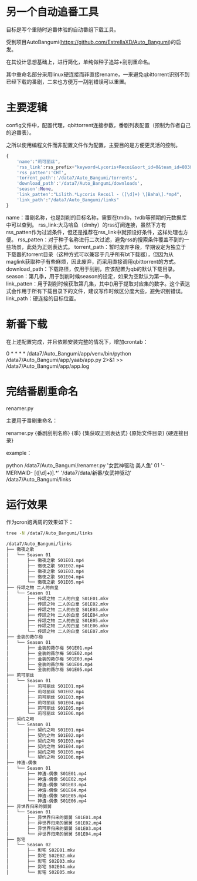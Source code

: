 # 另一个自动追番工具

目标是写个重随时追番体验的自动番组下载工具。

受到项目AutoBangumi(https://github.com/EstrellaXD/Auto_Bangumi)的启发。

在其设计思想基础上，进行简化，单纯做种子追踪+刮削重命名。

其中重命名部分采用linux硬连接而非直接rename，一来避免qbittorrent识别不到已经下载的番剧，二来也方便万一刮削错误可以重置。

# 主要逻辑

config文件中，配置代理，qbittorrent连接参数，番剧列表配置（预制为作者自己的追番表）。

之所以使用编程文件而非配置文件作为配置，主要目的是方便更灵活的控制。
```python
{
    'name':"莉可丽丝",
    'rss_link':rss_prefix+"keyword=Lycoris+Recoi&sort_id=0&team_id=803&order=date-desc",
    'rss_patten':'CHT',
    'torrent_path':'/data7/Auto_Bangumi/torrents',
    'download_path':'/data7/Auto_Bangumi/downloads',
    'season':None,
    'link_patten':"Lilith.*Lycoris Recoil - ([\d]+) \[Baha\].*mp4",
    'link_path':"/data7/Auto_Bangumi/links"
}
```
name：番剧名称，也是刮削的目标名称，需要在tmdb，tvdb等预期的元数据库中可以查到。
rss_link:大马哈鱼（dmhy）的rss订阅连接，虽然下方有rss_patten作为过滤条件，但还是推荐在rss_link中就预设好条件，这样处理也方便。
rss_patten：对于种子名称进行二次过滤，避免rss的搜索条件覆盖不到的一些场景，此处为正则表达式。
torrent_path：暂时废弃字段，早期设定为独立于下载器的torrent目录（这种方式可以兼容于几乎所有bt下载器），但因为从maglink获取种子有些麻烦，因此废弃，而采用直接调用qbittorrent的方式。
download_path：下载路径，仅用于刮削，应该配置为qb的默认下载目录。
season：第几季，用于刮削时候season的设定，如果为空默认为第一季。
link_patten：用于刮削时候获取第几集，其中()用于提取对应集的数字。这个表达式会作用于所有下载目录下的文件，建议写作时候区分度大些，避免识别错误。
link_path：硬连接的目标位置。

# 新番下载

在上述配置完成，并且依赖安装完整的情况下，增加crontab：

0 * * * * /data7/Auto_Bangumi/app/venv/bin/python /data7/Auto_Bangumi/app/yaab/app.py 2>&1 >> /data7/Auto_Bangumi/app/app.log
# 完结番剧重命名

renamer.py

主要用于番剧重命名：

renamer.py {番剧刮削名称} {季} {集获取正则表达式} {原始文件目录} {硬连接目录}

example：

python /data7/Auto_Bangumi/renamer.py '女武神驱动 美人鱼' 01 '-MERMAID- \[([\d]+)\].*' '/data7/data/新番/女武神驱动' /data7/Auto_Bangumi/links

# 运行效果

作为cron跑两周的效果如下：
```bash
tree -N /data7/Auto_Bangumi/links

/data7/Auto_Bangumi/links
├── 徹夜之歌
│   └── Season 01
│       ├── 徹夜之歌 S01E01.mp4
│       ├── 徹夜之歌 S01E02.mp4
│       ├── 徹夜之歌 S01E03.mp4
│       ├── 徹夜之歌 S01E04.mp4
│       └── 徹夜之歌 S01E05.mp4
├── 传颂之物 二人的白皇
│   └── Season 01
│       ├── 传颂之物 二人的白皇 S01E01.mkv
│       ├── 传颂之物 二人的白皇 S01E02.mkv
│       ├── 传颂之物 二人的白皇 S01E03.mkv
│       ├── 传颂之物 二人的白皇 S01E04.mkv
│       ├── 传颂之物 二人的白皇 S01E05.mkv
│       ├── 传颂之物 二人的白皇 S01E06.mkv
│       └── 传颂之物 二人的白皇 S01E07.mkv
├── 金装的薇尔梅
│   └── Season 01
│       ├── 金装的薇尔梅 S01E01.mp4
│       ├── 金装的薇尔梅 S01E02.mp4
│       ├── 金装的薇尔梅 S01E03.mp4
│       ├── 金装的薇尔梅 S01E04.mp4
│       └── 金装的薇尔梅 S01E05.mp4
├── 莉可丽丝
│   └── Season 01
│       ├── 莉可丽丝 S01E01.mp4
│       ├── 莉可丽丝 S01E02.mp4
│       ├── 莉可丽丝 S01E03.mp4
│       ├── 莉可丽丝 S01E04.mp4
│       ├── 莉可丽丝 S01E05.mp4
│       └── 莉可丽丝 S01E06.mp4
├── 契约之吻
│   └── Season 01
│       ├── 契约之吻 S01E01.mp4
│       ├── 契约之吻 S01E02.mp4
│       ├── 契约之吻 S01E03.mp4
│       ├── 契约之吻 S01E04.mp4
│       ├── 契约之吻 S01E05.mp4
│       └── 契约之吻 S01E06.mp4
├── 神渣☆偶像
│   └── Season 01
│       ├── 神渣☆偶像 S01E01.mp4
│       ├── 神渣☆偶像 S01E02.mp4
│       ├── 神渣☆偶像 S01E03.mp4
│       ├── 神渣☆偶像 S01E04.mp4
│       ├── 神渣☆偶像 S01E05.mp4
│       └── 神渣☆偶像 S01E06.mp4
├── 异世界归来的舅舅
│   └── Season 01
│       ├── 异世界归来的舅舅 S01E01.mp4
│       ├── 异世界归来的舅舅 S01E02.mp4
│       ├── 异世界归来的舅舅 S01E03.mp4
│       └── 异世界归来的舅舅 S01E04.mp4
├── 影宅
│   └── Season 02
│       ├── 影宅 S02E01.mkv
│       ├── 影宅 S02E02.mkv
│       ├── 影宅 S02E03.mkv
│       ├── 影宅 S02E04.mkv
│       └── 影宅 S02E05.mkv
```